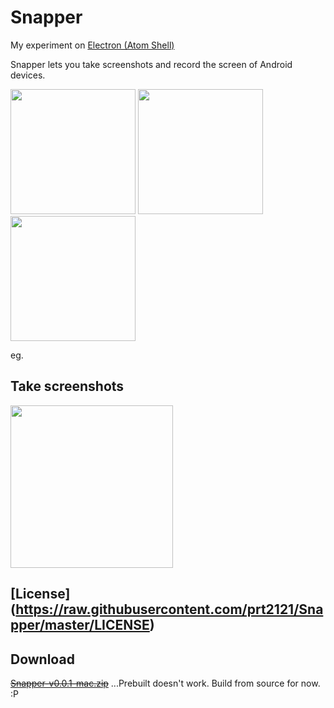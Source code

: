 # Snapper
My experiment on [Electron (Atom Shell)](http://electron.atom.io/)

Snapper lets you take screenshots and record the screen of Android devices.

<img src="https://raw.githubusercontent.com/prt2121/Snapper/master/files/img1.png" width=200>

<img src="https://raw.githubusercontent.com/prt2121/Snapper/master/files/img2.png" width=200>

<img src="https://raw.githubusercontent.com/prt2121/Snapper/master/files/img3.png" width=200>

eg.

## Take screenshots
<img src="https://raw.githubusercontent.com/prt2121/Snapper/master/files/screencap-vid.gif" width=260>

## [License] (https://raw.githubusercontent.com/prt2121/Snapper/master/LICENSE)

## Download
~~[Snapper-v0.0.1-mac.zip](https://drive.google.com/file/d/0B55jSaVlW3gmd3lRME9BQzVLWEk/view?usp=sharing)~~
...Prebuilt doesn't work. Build from source for now. :P
